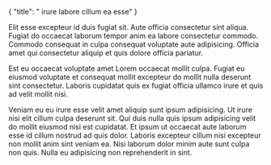 {
  "title": " irure labore cillum ea esse"
}

Elit esse excepteur id duis fugiat sit. Aute officia consectetur sint aliqua. Fugiat do occaecat laborum tempor anim ea labore consectetur commodo. Commodo consequat in culpa consequat voluptate aute adipisicing. Officia amet qui consectetur aliquip et quis dolore officia pariatur.

Est eu occaecat voluptate amet Lorem occaecat mollit culpa. Fugiat eu eiusmod voluptate et consequat mollit excepteur do mollit nulla deserunt sint consectetur. Laboris cupidatat quis ex fugiat officia ullamco irure et quis ad velit mollit nisi.

Veniam eu eu irure esse velit amet aliquip sunt ipsum adipisicing. Ut irure nisi elit cillum culpa deserunt sit. Qui duis nulla quis ipsum adipisicing velit do mollit eiusmod nisi est cupidatat. Et ipsum ut occaecat aute laborum esse id cillum nostrud ad quis dolor. Laboris excepteur cillum nisi excepteur non mollit anim sint veniam ea. Nisi laborum dolor minim aute sunt culpa non quis. Nulla eu adipisicing non reprehenderit in sint.